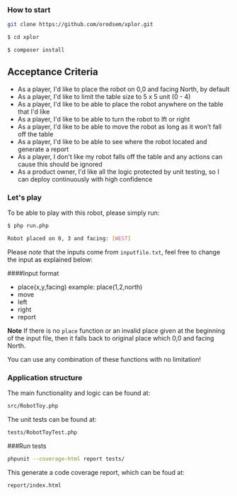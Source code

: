 ### How to start
```sh
git clone https://github.com/orodsem/xplor.git

$ cd xplor

$ composer install
```

**Acceptance Criteria**
- 
* As a player, I'd like to place the robot on 0,0 and facing North, by default
* As a player, I'd like to limit the table size to 5 x 5 unit (0 - 4)
* As a player, I'd like to be able to place the robot anywhere on the table that I'd like
* As a player, I'd like to be able to turn the robot to lft or right
* As a player, I'd like to be able to move the robot as long as it won't fall off the table
* As a player, I'd like to be able to see where the robot located and generate a report
* As a player, I don't like my robot falls off the table and any actions can cause this should be ignored
* As a product owner, I'd like all the logic protected by unit testing, so I can deploy continuously with high confidence

### Let's play
To be able to play with this robot, please simply run:

```sh
$ php run.php

Robot placed on 0, 3 and facing: [WEST]
```

Please _note_ that the inputs come from `inputfile.txt`, feel free to change the input as explained below:

####Input format 

* place(x,y,facing) example: place(1,2,north)
* move
* left
* right
* report 

**Note**
If there is no `place` function or an invalid place given at the beginning of the input file, then it falls back to original place which 0,0 and facing North.

You can use any combination of these functions with no limitation! 


### Application structure
The main functionality and logic can be found at:
```sh
src/RobotToy.php
```
The unit tests can be found at:
```sh
tests/RobotToyTest.php
```

###Run tests
```sh
phpunit --coverage-html report tests/
```
This generate a code coverage report, which can be foud at:
```sh
report/index.html
```



     